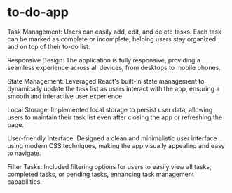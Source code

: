 # to-do-app
Task Management: Users can easily add, edit, and delete tasks. Each task can be marked as complete or incomplete, helping users stay organized and on top of their to-do list.

Responsive Design: The application is fully responsive, providing a seamless experience across all devices, from desktops to mobile phones.

State Management: Leveraged React's built-in state management to dynamically update the task list as users interact with the app, ensuring a smooth and interactive user experience.

Local Storage: Implemented local storage to persist user data, allowing users to maintain their task list even after closing the app or refreshing the page.

User-friendly Interface: Designed a clean and minimalistic user interface using modern CSS techniques, making the app visually appealing and easy to navigate.

Filter Tasks: Included filtering options for users to easily view all tasks, completed tasks, or pending tasks, enhancing task management capabilities.
